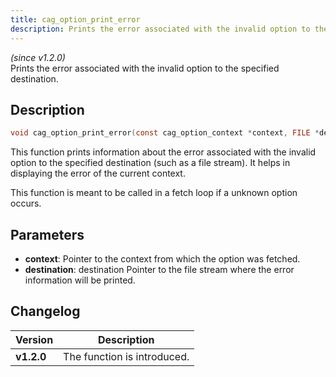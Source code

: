 ```yaml
---
title: cag_option_print_error
description: Prints the error associated with the invalid option to the specified destination.
---
```


_(since v1.2.0)_  
Prints the error associated with the invalid option to the specified destination.

## Description
```c
void cag_option_print_error(const cag_option_context *context, FILE *destination);
```

This function prints information about the error associated with the invalid option
to the specified destination (such as a file stream). It helps in displaying the
error of the current context.

This function is meant to be called in a fetch loop if a unknown option occurs.

## Parameters
* **context**: Pointer to the context from which the option was fetched.
* **destination**: destination Pointer to the file stream where the error information will be printed.

## Changelog

| Version    | Description                                            |
|------------|--------------------------------------------------------|
| **v1.2.0** | The function is introduced.                            |
